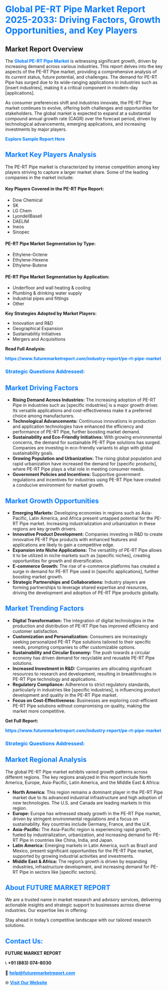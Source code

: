 <h1 style="color: #007BFF;">Global PE-RT Pipe Market Report 2025-2033: Driving Factors, Growth Opportunities, and Key Players</h1>

<section id="overview">
<h2>Market Report Overview</h2>
<p>The <a href="https://www.futuremarketreport.com/industry-report/pe-rt-pipe-market" style="color: #007BFF; text-decoration: none;"><strong>Global PE-RT Pipe Market</strong></a> is witnessing significant growth, driven by increasing demand across various industries. This report delves into the key aspects of the PE-RT Pipe market, providing a comprehensive analysis of its current status, future potential, and challenges. The demand for PE-RT Pipe has surged due to its wide-ranging applications in industries such as [insert industries], making it a critical component in modern-day [applications].</p>
<p>As consumer preferences shift and industries innovate, the PE-RT Pipe market continues to evolve, offering both challenges and opportunities for stakeholders. The global market is expected to expand at a substantial compound annual growth rate (CAGR) over the forecast period, driven by technological advancements, emerging applications, and increasing investments by major players.</p>
</section>

<section id="overview">
<p><a href="https://www.futuremarketreport.com/request-sample/reportId=85965" style="color: #007BFF; text-decoration: none;"><strong>Explore Sample Report Here</strong></a></p>
</section>

<section id="key-players">
<h2 style="color: #007BFF;">Market Key Players Analysis</h2>
<p>The PE-RT Pipe market is characterized by intense competition among key players striving to capture a larger market share. Some of the leading companies in the market include:</p>
<h4>Key Players Covered in the PE-RT Pipe Report:</h4>
<ul><li>Dow Chemical</li><li>SK</li><li>LG Chem</li><li>LyondellBasell</li><li>DAELIM</li><li>Ineos</li><li>Sinopec</li></ul>
<h4>PE-RT Pipe Market Segmentation by Type:</h4>
<ul><li>Ethylene-Octene</li><li>Ethylene-Hexene</li><li>Ethylene-Butene</li></ul>

<h4>PE-RT Pipe Market Segmentation by Application:</h4>
<ul><li>Underfloor and wall heating &amp; cooling</li><li>Plumbing &amp; drinking water supply</li><li>Industrial pipes and fittings</li><li>Other</li></ul>
<p><strong>Key Strategies Adopted by Market Players:</strong></p>
<ul>
<li>Innovation and R&D</li>
<li>Geographical Expansion</li>
<li>Sustainability Initiatives</li>
<li>Mergers and Acquisitions</li>
</ul>
</section>

<section>
<p><strong>Read Full Analysis: </strong></p><a href="https://www.futuremarketreport.com/industry-report/pe-rt-pipe-market" style="color: #007BFF; text-decoration: none;"><strong>https://www.futuremarketreport.com/industry-report/pe-rt-pipe-market</strong></a>
<h3 style="color: #007BFF;">Strategic Questions Addressed:</h3>
</section>

<section id="driving-factors">
<h2 style="color: #007BFF;">Market Driving Factors</h2>
<ul>
<li><strong>Rising Demand Across Industries:</strong> The increasing adoption of PE-RT Pipe in industries such as [specific industries] is a major growth driver. Its versatile applications and cost-effectiveness make it a preferred choice among manufacturers.</li>
<li><strong>Technological Advancements:</strong> Continuous innovations in production and application technologies have enhanced the efficiency and performance of PE-RT Pipe, further boosting market demand.</li>
<li><strong>Sustainability and Eco-Friendly Initiatives:</strong> With growing environmental concerns, the demand for sustainable PE-RT Pipe solutions has surged. Companies are investing in eco-friendly variants to align with global sustainability goals.</li>
<li><strong>Growing Population and Urbanization:</strong> The rising global population and rapid urbanization have increased the demand for [specific products], where PE-RT Pipe plays a vital role in meeting consumer needs.</li>
<li><strong>Government Policies and Incentives:</strong> Supportive government regulations and incentives for industries using PE-RT Pipe have created a conducive environment for market growth.</li>
</ul>
</section>

<section id="growth-opportunities">
<h2 style="color: #007BFF;">Market Growth Opportunities</h2>
<ul>
<li><strong>Emerging Markets:</strong> Developing economies in regions such as Asia-Pacific, Latin America, and Africa present untapped potential for the PE-RT Pipe market. Increasing industrialization and urbanization in these regions are key growth drivers.</li>
<li><strong>Innovative Product Development:</strong> Companies investing in R&D to create innovative PE-RT Pipe products with enhanced features and applications are likely to gain a competitive edge.</li>
<li><strong>Expansion into Niche Applications:</strong> The versatility of PE-RT Pipe allows it to be utilized in niche markets such as [specific niches], creating opportunities for growth and diversification.</li>
<li><strong>E-commerce Growth:</strong> The rise of e-commerce platforms has created a surge in demand for PE-RT Pipe used in [specific applications], further boosting market growth.</li>
<li><strong>Strategic Partnerships and Collaborations:</strong> Industry players are forming partnerships to leverage shared expertise and resources, driving the development and adoption of PE-RT Pipe products globally.</li>
</ul>
</section>

<section id="trending-factors">
<h2 style="color: #007BFF;">Market Trending Factors</h2>
<ul>
<li><strong>Digital Transformation:</strong> The integration of digital technologies in the production and distribution of PE-RT Pipe has improved efficiency and customer satisfaction.</li>
<li><strong>Customization and Personalization:</strong> Consumers are increasingly seeking personalized PE-RT Pipe solutions tailored to their specific needs, prompting companies to offer customizable options.</li>
<li><strong>Sustainability and Circular Economy:</strong> The push towards a circular economy has driven demand for recyclable and reusable PE-RT Pipe solutions.</li>
<li><strong>Increased Investment in R&D:</strong> Companies are allocating significant resources to research and development, resulting in breakthroughs in PE-RT Pipe technology and applications.</li>
<li><strong>Regulatory Compliance:</strong> Adherence to strict regulatory standards, particularly in industries like [specific industries], is influencing product development and quality in the PE-RT Pipe market.</li>
<li><strong>Focus on Cost-Effectiveness:</strong> Businesses are exploring cost-efficient PE-RT Pipe solutions without compromising on quality, making the market more competitive.</li>
</ul>
</section>

<section>
<p><strong>Get Full Report: </strong></p><a href="https://www.futuremarketreport.com/industry-report/pe-rt-pipe-market" style="color: #007BFF; text-decoration: none;"><strong>https://www.futuremarketreport.com/industry-report/pe-rt-pipe-market</strong></a>
<h3 style="color: #007BFF;">Strategic Questions Addressed:</h3>
</section>


<section id="regional-analysis">
<h2 style="color: #007BFF;">Market Regional Analysis</h2>
<p>The global PE-RT Pipe market exhibits varied growth patterns across different regions. The key regions analyzed in this report include North America, Europe, Asia-Pacific, Latin America, and the Middle East & Africa:</p>
<ul>
<li><strong>North America:</strong> This region remains a dominant player in the PE-RT Pipe market due to its advanced industrial infrastructure and high adoption of new technologies. The U.S. and Canada are leading markets in this region.</li>
<li><strong>Europe:</strong> Europe has witnessed steady growth in the PE-RT Pipe market, driven by stringent environmental regulations and a focus on sustainability. Key countries include Germany, France, and the U.K.</li>
<li><strong>Asia-Pacific:</strong> The Asia-Pacific region is experiencing rapid growth, fueled by industrialization, urbanization, and increasing demand for PE-RT Pipe in countries like China, India, and Japan.</li>
<li><strong>Latin America:</strong> Emerging markets in Latin America, such as Brazil and Mexico, present significant opportunities for the PE-RT Pipe market, supported by growing industrial activities and investments.</li>
<li><strong>Middle East & Africa:</strong> The region’s growth is driven by expanding industries, infrastructure development, and increasing demand for PE-RT Pipe in sectors like [specific sectors].</li>
</ul>
</section>

<footer>
<h2 style="color: #007BFF;">About FUTURE MARKET REPORT</h2>
<p>We are a trusted name in market research and advisory services, delivering actionable insights and strategic support to businesses across diverse industries. Our expertise lies in offering:</p>

<p>Stay ahead in today’s competitive landscape with our tailored research solutions.</p>

<h2 style="color: #007BFF;">Contact Us:</h2>
<p><strong>FUTURE MARKET REPORT</strong></p>
<p>📞 <strong>+91 (883) 074-8030</strong></p>
<p>📧 <strong><a href="mailto:help@futuremarketreport.com" style="color: #007BFF;">help@futuremarketreport.com</a></strong></p>
<p>🌐 <strong><a href="https://www.futuremarketreport.com/" style="color: #007BFF;">Visit Our Website</a></strong></p>
</footer>